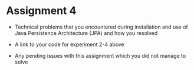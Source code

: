 # Assignment 4
- Technical problems that you encountered during installation and use of Java Persistence Architecture (JPA) and how you resolved

- A link to your code for experiment 2-4 above

- Any pending issues with this assignment which you did not manage to solve